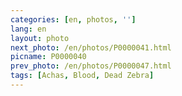 ```yaml
---
categories: [en, photos, '']
lang: en
layout: photo
next_photo: /en/photos/P0000041.html
picname: P0000040
prev_photo: /en/photos/P0000047.html
tags: [Achas, Blood, Dead Zebra]
---
```

